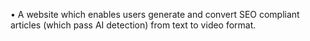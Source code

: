 •	A website which enables users generate and convert SEO compliant articles (which pass AI detection) from text to video format.
